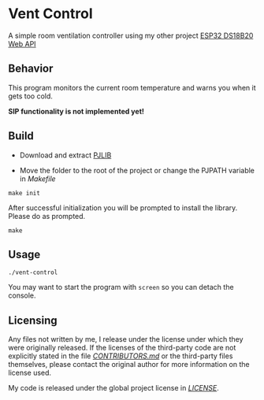 # Vent Control

A simple room ventilation controller using my other project [ESP32 DS18B20 Web API](https://github.com/execvpe/esp32-ds18b20-webapi)

## Behavior

This program monitors the current room temperature and warns you when it gets too cold.

**SIP functionality is not implemented yet!**

## Build

- Download and extract [PJLIB](https://github.com/pjsip/pjproject/releases)

- Move the folder to the root of the project or change the PJPATH variable in *Makefile*


```
make init
```
After successful initialization you will be prompted to install the library. Please do as prompted.
```
make
```

## Usage

    ./vent-control

You may want to start the program with ```screen``` so you can detach the console.

## Licensing

Any files not written by me, I release under the license under which they were originally released. If the licenses of the third-party code are not explicitly stated in the file *[CONTRIBUTORS.md](CONTRIBUTORS.md)* or the third-party files themselves, please contact the original author for more information on the license used.

My code is released under the global project license in *[LICENSE](LICENSE)*.
